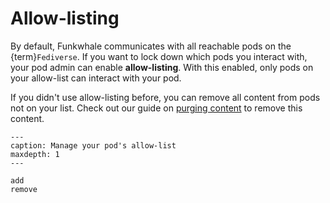 # Allow-listing

By default, Funkwhale communicates with all reachable pods on the {term}`Fediverse`. If you want to lock down which pods you interact with, your pod admin can enable **allow-listing**. With this enabled, only pods on your allow-list can interact with your pod.

If you didn't use allow-listing before, you can remove all content from pods not on your list. Check out our guide on [purging content](../domains/purge.md) to remove this content.

```{toctree}
---
caption: Manage your pod's allow-list
maxdepth: 1
---

add
remove

```
